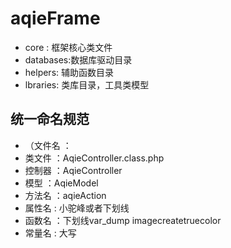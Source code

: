 # aqieFrame
- core : 框架核心类文件
- databases:数据库驱动目录
- helpers: 辅助函数目录
- lbraries: 类库目录，工具类模型


 ## 统一命名规范
 - （文件名 ：
 -  类文件 ：AqieController.class.php
 -  控制器 ：AqieController
 -  模型   ：AqieModel
 -  方法名 ：aqieAction
 -  属性名 : 小驼峰或者下划线
 -  函数名 ：下划线var_dump imagecreatetruecolor
 -  常量名 : 大写
